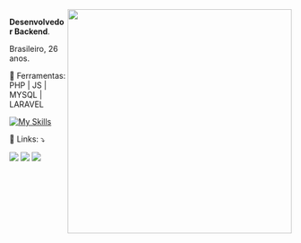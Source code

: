 <img src="https://raw.githubusercontent.com/MicaelliMedeiros/micaellimedeiros/master/image/computer-illustration.png" min-width="400px" max-width="400px" width="400px" align="right">

<p align="left"> 
 <strong>Desenvolvedor Backend</strong>.<br>
</p>

<p align="left"> 
 Brasileiro, 26 anos. 
</p>

<p align="left">
  🚀  Ferramentas: PHP | JS | MYSQL | LARAVEL

</p>
 

   [![My Skills](https://skillicons.dev/icons?i=js,html,css,wasm)](https://skillicons.dev)


<p align="left">
  💌 Links: ⤵️
</p>

<p align="left">
  <a href="#" alt="Gmail">
  <img src="https://img.shields.io/badge/-Gmail-FF0000?style=flat-square&labelColor=FF0000&logo=gmail&logoColor=white&link=italorocha305@gmail.com" /></a>

  <a href="#" alt="LinkedIn">
  <img src="https://img.shields.io/badge/-Linkedin-0e76a8?style=flat-square&logo=Linkedin&logoColor=white&link=https://www.linkedin.com/in/%C3%ADtalo-rocha-6b1491160/" /></a>

  <a href="#" alt="WhatsApp">
  <img src="https://img.shields.io/badge/-WhatsApp-25d366?style=flat-square&labelColor=25d366&logo=whatsapp&logoColor=white&link=https://wa.me/5531975736181"/></a>
</p>
